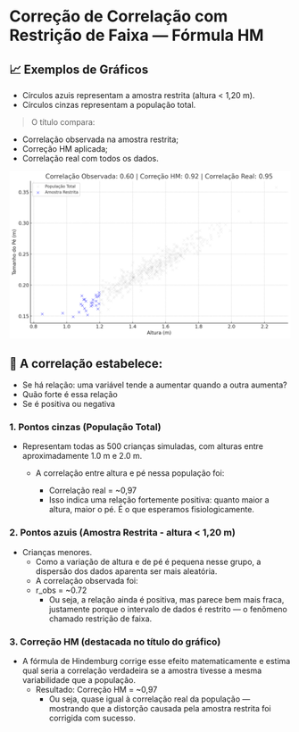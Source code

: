 # Correção de Correlação com Restrição de Faixa — Fórmula HM

## 📈 Exemplos de Gráficos

- Círculos azuis representam a amostra restrita (altura < 1,20 m).
- Círculos cinzas representam a população total.

> O título compara:

- Correlação observada na amostra restrita;
- Correção HM aplicada;
- Correlação real com todos os dados.

![correlation.png](correlation.png)

## 🧪 A correlação estabelece:

- Se há relação: uma variável tende a aumentar quando a outra aumenta?
- Quão forte é essa relação
- Se é positiva ou negativa

### 1. Pontos cinzas (População Total)

- Representam todas as 500 crianças simuladas, com alturas entre aproximadamente 1.0 m e 2.0 m.
  - A correlação entre altura e pé nessa população foi:

    - Correlação real = ~0,97
    - Isso indica uma relação fortemente positiva: quanto maior a altura, maior o pé. É o que esperamos fisiologicamente.

### 2. Pontos azuis (Amostra Restrita - altura < 1,20 m)

- Crianças menores.
  - Como a variação de altura e de pé é pequena nesse grupo, a dispersão dos dados aparenta ser mais aleatória.
  - A correlação observada foi:
  - r_obs = ~0.72 
    - Ou seja, a relação ainda é positiva, mas parece bem mais fraca, justamente porque o intervalo de dados é restrito — o fenômeno chamado restrição de faixa.

### 3. Correção HM (destacada no título do gráfico)
    
- A fórmula de Hindemburg corrige esse efeito matematicamente e estima qual seria a correlação verdadeira se a amostra tivesse a mesma variabilidade que a população.
  - Resultado: Correção HM = ~0,97
    - Ou seja, quase igual à correlação real da população — mostrando que a distorção causada pela amostra restrita foi corrigida com sucesso.
